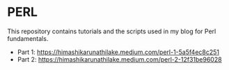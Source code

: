 # PERL

This repository contains tutorials and the scripts used in my blog for Perl fundamentals.

- Part 1: https://himashikarunathilake.medium.com/perl-1-5a5f4ec8c251
- Part 2: https://himashikarunathilake.medium.com/perl-2-12f31be96028